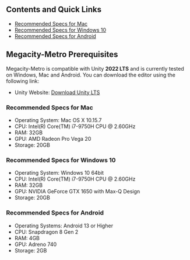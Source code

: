 ## Contents and Quick Links
- [Recommended Specs for Mac](#recommended-specs-for-mac)
- [Recommended Specs for Windows 10](#recommended-specs-for-windows-10)
- [Recommended Specs for Android](#recommended-specs-for-android)
## Megacity-Metro Prerequisites

Megacity-Metro is compatible with Unity **2022 LTS** and is currently tested on Windows, Mac and Android. 
You can download the editor using the following link:
- Unity Website: [Download Unity LTS](https://unity.com/releases/lts)

### Recommended Specs for Mac
- Operating System: Mac OS X 10.15.7
- CPU: Intel(R) Core(TM) i7-9750H CPU @ 2.60GHz
- RAM: 32GB
- GPU: AMD Radeon Pro Vega 20
- Storage: 20GB

### Recommended Specs for Windows 10
- Operating System: Windows 10 64bit
- CPU: Intel(R) Core(TM) i7-9750H CPU @ 2.60GHz
- RAM: 32GB
- GPU: NVIDIA GeForce GTX 1650 with Max-Q Design
- Storage: 20GB

### Recommended Specs for Android 
- Operating Systems: Android 13 or Higher
- CPU: Snapdragon 8 Gen 2
- RAM: 4GB 
- GPU: Adreno 740
- Storage: 2GB 
